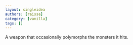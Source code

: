 ```yaml
---
layout: singleidea
authors: [raisse]
category: [vanilla]
tags: []
---
```

A weapon that occasionally polymorphs the monsters it hits.
